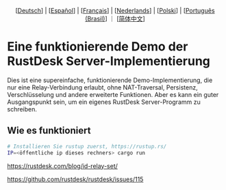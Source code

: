 <p align="center">
  [<a href="README-DE.md">Deutsch</a>] | [<a href="README-ES.md">Español</a>] | [<a href="README-FR.md">Français</a>] | [<a href="README-NL.md">Nederlands</a>] | [<a href="README-PL.md">Polski</a>] | [<a href="README-PTBR.md">Português (Brasil)</a>] ｜ [<a href="README-ZH.md">简体中文</a>] <br>
</p>

# Eine funktionierende Demo der RustDesk Server-Implementierung
Dies ist eine supereinfache, funktionierende Demo-Implementierung, die nur eine Relay-Verbindung erlaubt, ohne NAT-Traversal, Persistenz, Verschlüsselung und andere erweiterte Funktionen. Aber es kann ein guter Ausgangspunkt sein, um ein eigenes RustDesk Server-Programm zu schreiben.

## Wie es funktioniert
```bash
# Installieren Sie rustup zuerst, https://rustup.rs/
IP=<öffentliche ip dieses rechners> cargo run
```

https://rustdesk.com/blog/id-relay-set/

https://github.com/rustdesk/rustdesk/issues/115

